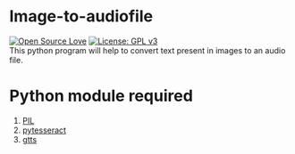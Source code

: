 # Image-to-audiofile
[![Open Source Love](https://badges.frapsoft.com/os/v1/open-source.svg?v=103)](https://github.com/ellerbrock/open-source-badges/)
[![License: GPL v3](https://img.shields.io/badge/License-GPLv3-blue.svg)](https://www.gnu.org/licenses/gpl-3.0)<br>
This python program will help to convert text present in images to an audio file.
<br>
# Python module required
1. [PIL](https://pypi.org/project/Pillow/)
2. [pytesseract](https://pypi.org/project/pytesseract/)
3. [gtts](https://pypi.org/project/gTTS/)


